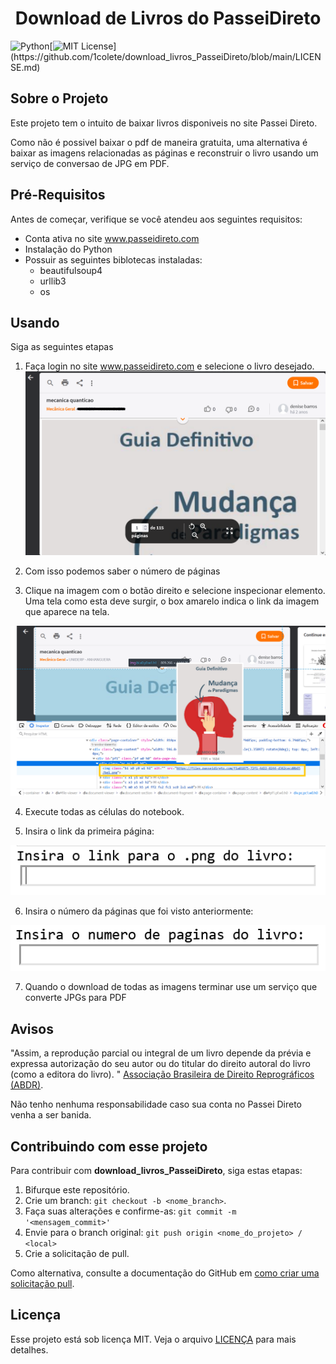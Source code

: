 <h1 align="center"> Download de Livros do PasseiDireto </h1>

![Python](https://img.shields.io/badge/python-3670A0?style=for-the-badge&logo=python&logoColor=ffdd54)[![MIT License](https://img.shields.io/apm/l/atomic-design-ui.svg?)](https://github.com/1colete/download_livros_PasseiDireto/blob/main/LICENSE.md) 

## Sobre o Projeto

Este projeto tem o intuito de baixar livros disponiveis no site Passei Direto. 

Como não é possivel baixar o pdf de maneira gratuita, uma alternativa é baixar as imagens relacionadas as páginas e reconstruir o livro usando um serviço de conversao de JPG em PDF.

## Pré-Requisitos

Antes de começar, verifique se você atendeu aos seguintes requisitos:

- Conta ativa no site www.passeidireto.com
- Instalação do Python 
- Possuir as seguintes biblotecas instaladas:
  -  beautifulsoup4
  - urllib3
  - os

## Usando 

Siga as seguintes etapas

1.  Faça login no site www.passeidireto.com e selecione o livro desejado.
  ![1imagem](files/1imagem.png)

2. Com isso podemos saber o número de páginas 

3. Clique na imagem com o botão direito e selecione inspecionar elemento. Uma tela como esta deve surgir, o box amarelo indica o link da imagem que aparece na tela.

  ![2imagem](files/2imagem.png)

4. Execute todas as células do notebook.

5. Insira o link da primeira página:

  ![3imagemLINK](files/3imagemLINK.png)

6. Insira o número da páginas que foi visto anteriormente:

![image-20210909214717657](files/3imagemNPAG.png)

7. Quando o download de todas as imagens terminar use um serviço que converte JPGs para PDF



## Avisos

"Assim, a reprodução parcial ou integral  de um livro depende da prévia e expressa autorização do seu autor ou do  titular do direito autoral do livro (como a editora do livro). " [Associação Brasileira de Direito Reprográficos (ABDR)](http://www.abdr.org.br/site/perguntas-frequentes/).

Não tenho nenhuma responsabilidade caso sua conta no Passei Direto venha a ser banida.

## Contribuindo com esse projeto

Para contribuir com **download_livros_PasseiDireto**, siga estas etapas:

1. Bifurque este repositório.
2. Crie um branch: `git checkout -b <nome_branch>`.
3. Faça suas alterações e confirme-as: `git commit -m '<mensagem_commit>'`
4. Envie para o branch original: `git push origin <nome_do_projeto> / <local>`
5. Crie a solicitação de pull.

Como alternativa, consulte a documentação do GitHub em [como criar uma solicitação pull](https://docs.github.com/pt/github/collaborating-with-pull-requests/proposing-changes-to-your-work-with-pull-requests/creating-a-pull-request).

## Licença

Esse projeto está sob licença MIT. Veja o arquivo [LICENÇA](https://github.com/1colete/download_livros_PasseiDireto/blob/main/LICENSE.md) para mais detalhes.



